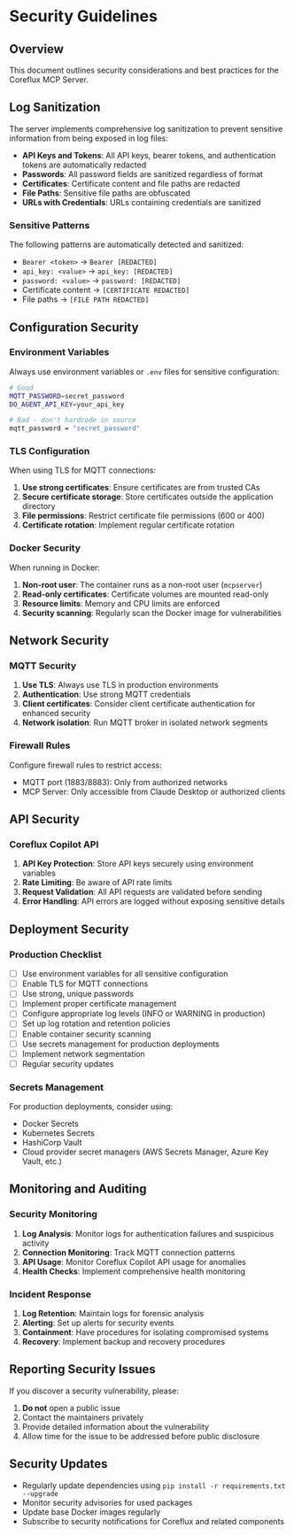 # Security Guidelines

## Overview

This document outlines security considerations and best practices for the Coreflux MCP Server.

## Log Sanitization

The server implements comprehensive log sanitization to prevent sensitive information from being exposed in log files:

- **API Keys and Tokens**: All API keys, bearer tokens, and authentication tokens are automatically redacted
- **Passwords**: All password fields are sanitized regardless of format
- **Certificates**: Certificate content and file paths are redacted  
- **File Paths**: Sensitive file paths are obfuscated
- **URLs with Credentials**: URLs containing credentials are sanitized

### Sensitive Patterns

The following patterns are automatically detected and sanitized:
- `Bearer <token>` → `Bearer [REDACTED]`
- `api_key: <value>` → `api_key: [REDACTED]`
- `password: <value>` → `password: [REDACTED]`
- Certificate content → `[CERTIFICATE REDACTED]`
- File paths → `[FILE PATH REDACTED]`

## Configuration Security

### Environment Variables

Always use environment variables or `.env` files for sensitive configuration:

```bash
# Good
MQTT_PASSWORD=secret_password
DO_AGENT_API_KEY=your_api_key

# Bad - don't hardcode in source
mqtt_password = "secret_password"
```

### TLS Configuration

When using TLS for MQTT connections:

1. **Use strong certificates**: Ensure certificates are from trusted CAs
2. **Secure certificate storage**: Store certificates outside the application directory
3. **File permissions**: Restrict certificate file permissions (600 or 400)
4. **Certificate rotation**: Implement regular certificate rotation

### Docker Security

When running in Docker:

1. **Non-root user**: The container runs as a non-root user (`mcpserver`)
2. **Read-only certificates**: Certificate volumes are mounted read-only
3. **Resource limits**: Memory and CPU limits are enforced
4. **Security scanning**: Regularly scan the Docker image for vulnerabilities

## Network Security

### MQTT Security

1. **Use TLS**: Always use TLS in production environments
2. **Authentication**: Use strong MQTT credentials
3. **Client certificates**: Consider client certificate authentication for enhanced security
4. **Network isolation**: Run MQTT broker in isolated network segments

### Firewall Rules

Configure firewall rules to restrict access:
- MQTT port (1883/8883): Only from authorized networks
- MCP Server: Only accessible from Claude Desktop or authorized clients

## API Security

### Coreflux Copilot API

1. **API Key Protection**: Store API keys securely using environment variables
2. **Rate Limiting**: Be aware of API rate limits
3. **Request Validation**: All API requests are validated before sending
4. **Error Handling**: API errors are logged without exposing sensitive details

## Deployment Security

### Production Checklist

- [ ] Use environment variables for all sensitive configuration
- [ ] Enable TLS for MQTT connections
- [ ] Use strong, unique passwords
- [ ] Implement proper certificate management
- [ ] Configure appropriate log levels (INFO or WARNING in production)
- [ ] Set up log rotation and retention policies
- [ ] Enable container security scanning
- [ ] Use secrets management for production deployments
- [ ] Implement network segmentation
- [ ] Regular security updates

### Secrets Management

For production deployments, consider using:
- Docker Secrets
- Kubernetes Secrets
- HashiCorp Vault
- Cloud provider secret managers (AWS Secrets Manager, Azure Key Vault, etc.)

## Monitoring and Auditing

### Security Monitoring

1. **Log Analysis**: Monitor logs for authentication failures and suspicious activity
2. **Connection Monitoring**: Track MQTT connection patterns
3. **API Usage**: Monitor Coreflux Copilot API usage for anomalies
4. **Health Checks**: Implement comprehensive health monitoring

### Incident Response

1. **Log Retention**: Maintain logs for forensic analysis
2. **Alerting**: Set up alerts for security events
3. **Containment**: Have procedures for isolating compromised systems
4. **Recovery**: Implement backup and recovery procedures

## Reporting Security Issues

If you discover a security vulnerability, please:

1. **Do not** open a public issue
2. Contact the maintainers privately
3. Provide detailed information about the vulnerability
4. Allow time for the issue to be addressed before public disclosure

## Security Updates

- Regularly update dependencies using `pip install -r requirements.txt --upgrade`
- Monitor security advisories for used packages
- Update base Docker images regularly
- Subscribe to security notifications for Coreflux and related components
